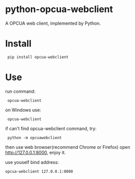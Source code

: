 python-opcua-webclient
===============
A OPCUA web client, implemented by Python.

Install
===============

```bash
 pip install opcua-webclient
```

Use
===============
run command:
```
 opcua-webclient
```
on Windows use:
```
 opcua-webclient
```
if can't find opcua-webclient command, try:
```
 python -m opcuawebclient
```
then use web browser(recommend Chrome or Firefox) open http://127.0.0.1:8000, enjoy it.

use youself bind address:

```
opcua-webclient 127.0.0.1:8080
```